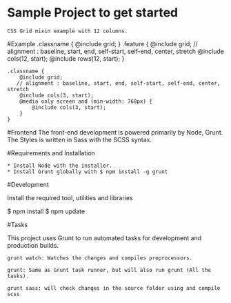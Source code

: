 # Sample Project to get started
    CSS Grid mixin example with 12 columns.
#Example 
    .classname {
       @include grid;
    }
    .feature {
        @include grid;
        // alignment : baseline, start, end, self-start, self-end, center, stretch
        @include cols(12, start);
        @include rows(12, start);
    }

    .classname {
        @include grid;
       // alignment : baseline, start, end, self-start, self-end, center, stretch
        @include cols(3, start);
        @media only screen and (min-width: 768px) {
            @include cols(3, start);
        }
    }
    
#Frontend
    The front-end development is powered primarily by Node, Grunt.
    The Styles is written in Sass with the SCSS syntax.

#Requirements and Installation

    * Install Node with the installer.
    * Install Grunt globally with $ npm install -g grunt


#Development

Install the required tool, utilities and libraries

$ npm install
$ npm update

#Tasks

This project uses Grunt to run automated tasks for development and production builds.

    grunt watch: Watches the changes and compiles preprocessors.

    grunt: Same as Grunt task runner, but will also run grunt (All the tasks).

    grunt sass: will check changes in the source folder using and compile scss
